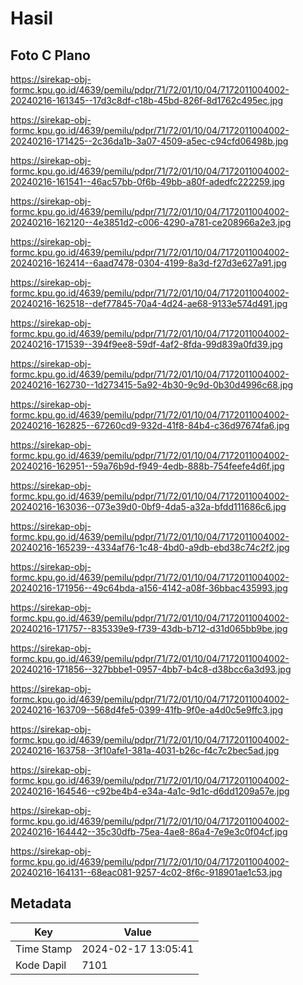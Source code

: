 # Hasil

## Foto C Plano

https://sirekap-obj-formc.kpu.go.id/4639/pemilu/pdpr/71/72/01/10/04/7172011004002-20240216-161345--17d3c8df-c18b-45bd-826f-8d1762c495ec.jpg

https://sirekap-obj-formc.kpu.go.id/4639/pemilu/pdpr/71/72/01/10/04/7172011004002-20240216-171425--2c36da1b-3a07-4509-a5ec-c94cfd06498b.jpg

https://sirekap-obj-formc.kpu.go.id/4639/pemilu/pdpr/71/72/01/10/04/7172011004002-20240216-161541--46ac57bb-0f6b-49bb-a80f-adedfc222259.jpg

https://sirekap-obj-formc.kpu.go.id/4639/pemilu/pdpr/71/72/01/10/04/7172011004002-20240216-162120--4e3851d2-c006-4290-a781-ce208966a2e3.jpg

https://sirekap-obj-formc.kpu.go.id/4639/pemilu/pdpr/71/72/01/10/04/7172011004002-20240216-162414--6aad7478-0304-4199-8a3d-f27d3e627a91.jpg

https://sirekap-obj-formc.kpu.go.id/4639/pemilu/pdpr/71/72/01/10/04/7172011004002-20240216-162518--def77845-70a4-4d24-ae68-9133e574d491.jpg

https://sirekap-obj-formc.kpu.go.id/4639/pemilu/pdpr/71/72/01/10/04/7172011004002-20240216-171539--394f9ee8-59df-4af2-8fda-99d839a0fd39.jpg

https://sirekap-obj-formc.kpu.go.id/4639/pemilu/pdpr/71/72/01/10/04/7172011004002-20240216-162730--1d273415-5a92-4b30-9c9d-0b30d4996c68.jpg

https://sirekap-obj-formc.kpu.go.id/4639/pemilu/pdpr/71/72/01/10/04/7172011004002-20240216-162825--67260cd9-932d-41f8-84b4-c36d97674fa6.jpg

https://sirekap-obj-formc.kpu.go.id/4639/pemilu/pdpr/71/72/01/10/04/7172011004002-20240216-162951--59a76b9d-f949-4edb-888b-754feefe4d6f.jpg

https://sirekap-obj-formc.kpu.go.id/4639/pemilu/pdpr/71/72/01/10/04/7172011004002-20240216-163036--073e39d0-0bf9-4da5-a32a-bfdd111686c6.jpg

https://sirekap-obj-formc.kpu.go.id/4639/pemilu/pdpr/71/72/01/10/04/7172011004002-20240216-165239--4334af76-1c48-4bd0-a9db-ebd38c74c2f2.jpg

https://sirekap-obj-formc.kpu.go.id/4639/pemilu/pdpr/71/72/01/10/04/7172011004002-20240216-171956--49c64bda-a156-4142-a08f-36bbac435993.jpg

https://sirekap-obj-formc.kpu.go.id/4639/pemilu/pdpr/71/72/01/10/04/7172011004002-20240216-171757--835339e9-f739-43db-b712-d31d065bb9be.jpg

https://sirekap-obj-formc.kpu.go.id/4639/pemilu/pdpr/71/72/01/10/04/7172011004002-20240216-171856--327bbbe1-0957-4bb7-b4c8-d38bcc6a3d93.jpg

https://sirekap-obj-formc.kpu.go.id/4639/pemilu/pdpr/71/72/01/10/04/7172011004002-20240216-163709--568d4fe5-0399-41fb-9f0e-a4d0c5e9ffc3.jpg

https://sirekap-obj-formc.kpu.go.id/4639/pemilu/pdpr/71/72/01/10/04/7172011004002-20240216-163758--3f10afe1-381a-4031-b26c-f4c7c2bec5ad.jpg

https://sirekap-obj-formc.kpu.go.id/4639/pemilu/pdpr/71/72/01/10/04/7172011004002-20240216-164546--c92be4b4-e34a-4a1c-9d1c-d6dd1209a57e.jpg

https://sirekap-obj-formc.kpu.go.id/4639/pemilu/pdpr/71/72/01/10/04/7172011004002-20240216-164442--35c30dfb-75ea-4ae8-86a4-7e9e3c0f04cf.jpg

https://sirekap-obj-formc.kpu.go.id/4639/pemilu/pdpr/71/72/01/10/04/7172011004002-20240216-164131--68eac081-9257-4c02-8f6c-918901ae1c53.jpg


## Metadata

| Key        | Value               |
| ---------- | ------------------- |
| Time Stamp | 2024-02-17 13:05:41 |
| Kode Dapil | 7101                |



